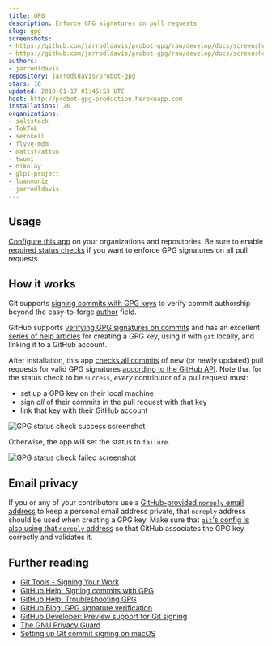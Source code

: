 ```yaml
---
title: GPG
description: Enforce GPG signatures on pull requests
slug: gpg
screenshots:
- https://github.com/jarrodldavis/probot-gpg/raw/develop/docs/screenshot-success.png
- https://github.com/jarrodldavis/probot-gpg/raw/develop/docs/screenshot-failure.png
authors:
- jarrodldavis
repository: jarrodldavis/probot-gpg
stars: 16
updated: 2018-01-17 01:45:53 UTC
host: http://probot-gpg-production.herokuapp.com
installations: 26
organizations:
- saltstack
- TokTok
- serokell
- flyve-mdm
- mattstratton
- twuni
- nikolay
- glpi-project
- luanmuniz
- jarrodldavis
---
```

## Usage

[Configure this app](https://github.com/apps/gpg) on your organizations and repositories. Be sure to enable [required status checks](https://help.github.com/articles/about-required-status-checks/) if you want to enforce GPG signatures on all pull requests.

## How it works

Git supports [signing commits with GPG keys](https://git-scm.com/book/en/v2/Git-Tools-Signing-Your-Work) to verify commit authorship beyond the easy-to-forge [author](https://git-scm.com/docs/git-commit#git-commit---authorltauthorgt) field.

GitHub supports [verifying GPG signatures on commits](https://github.com/blog/2144-gpg-signature-verification) and has an excellent [series of help articles](https://help.github.com/articles/signing-commits-with-gpg/) for creating a GPG key, using it with `git` locally, and linking it to a GitHub account.

After installation, this app [checks all commits](https://developer.github.com/v3/repos/commits/#compare-two-commits) of new (or newly updated) pull requests for valid GPG signatures [according to the GitHub API](https://developer.github.com/changes/2016-04-04-git-signing-api-preview/). Note that for the status check to be `success`, _every_ contributor of a pull request must:
- set up a GPG key on their local machine
- sign _all_ of their commits in the pull request with that key
- link that key with their GitHub account

![GPG status check success screenshot](https://github.com/jarrodldavis/probot-gpg/raw/develop/docs/screenshot-success.png "GPG status check success screenshot")

Otherwise, the app will set the status to `failure`.

![GPG status check failed screenshot](https://github.com/jarrodldavis/probot-gpg/raw/develop/docs/screenshot-failure.png "GPG status check failed screenshot")

## Email privacy

If you or any of your contributors use a [GitHub-provided `noreply` email address](https://help.github.com/articles/about-commit-email-addresses/) to keep a personal email address private, that `noreply` address should be used when creating a GPG key. Make sure that [`git`'s config is also using that `noreply` address](https://help.github.com/articles/setting-your-commit-email-address-in-git/) so that GitHub associates the GPG key correctly and validates it.

## Further reading

- [Git Tools - Signing Your Work](https://git-scm.com/book/en/v2/Git-Tools-Signing-Your-Work)
- [GitHub Help: Signing commits with GPG](https://help.github.com/articles/signing-commits-with-gpg/)
- [GitHub Help: Troubleshooting GPG](https://help.github.com/articles/troubleshooting-gpg/)
- [GitHub Blog: GPG signature verification](https://github.com/blog/2144-gpg-signature-verification)
- [GitHub Developer: Preview support for Git signing](https://developer.github.com/changes/2016-04-04-git-signing-api-preview/)
- [The GNU Privacy Guard](https://gnupg.org)
- [Setting up Git commit signing on macOS](https://gist.github.com/bmhatfield/cc21ec0a3a2df963bffa3c1f884b676b)

